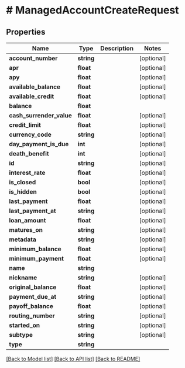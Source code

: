 # # ManagedAccountCreateRequest

## Properties

Name | Type | Description | Notes
------------ | ------------- | ------------- | -------------
**account_number** | **string** |  | [optional]
**apr** | **float** |  | [optional]
**apy** | **float** |  | [optional]
**available_balance** | **float** |  | [optional]
**available_credit** | **float** |  | [optional]
**balance** | **float** |  |
**cash_surrender_value** | **float** |  | [optional]
**credit_limit** | **float** |  | [optional]
**currency_code** | **string** |  | [optional]
**day_payment_is_due** | **int** |  | [optional]
**death_benefit** | **int** |  | [optional]
**id** | **string** |  | [optional]
**interest_rate** | **float** |  | [optional]
**is_closed** | **bool** |  | [optional]
**is_hidden** | **bool** |  | [optional]
**last_payment** | **float** |  | [optional]
**last_payment_at** | **string** |  | [optional]
**loan_amount** | **float** |  | [optional]
**matures_on** | **string** |  | [optional]
**metadata** | **string** |  | [optional]
**minimum_balance** | **float** |  | [optional]
**minimum_payment** | **float** |  | [optional]
**name** | **string** |  |
**nickname** | **string** |  | [optional]
**original_balance** | **float** |  | [optional]
**payment_due_at** | **string** |  | [optional]
**payoff_balance** | **float** |  | [optional]
**routing_number** | **string** |  | [optional]
**started_on** | **string** |  | [optional]
**subtype** | **string** |  | [optional]
**type** | **string** |  |

[[Back to Model list]](../../README.md#models) [[Back to API list]](../../README.md#endpoints) [[Back to README]](../../README.md)
